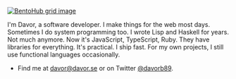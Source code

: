 [![BentoHub grid image](https://cloud.appwrite.io/v1/storage/buckets/667d390e003b1971a8be/files/66a8cd6b003e3c82600c/preview?project=667d35ca0017fb21fc6c)](https://bentohub.netlify.app/)

I'm Davor, a software developer. I make things for the web most days. Sometimes I do system programming too. I wrote Lisp and Haskell for years. Not much anymore. Now it's JavaScript, TypeScript, Ruby. They have libraries for everything. It's practical. I ship fast. For my own projects, I still use functional languages occasionally.

- Find me at davor@davor.se or on Twitter [@davorb89](https://x.com/davorb89).
